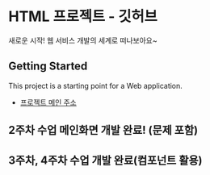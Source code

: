 # HTML 프로젝트 - 깃허브
새로운 시작! 웹 서비스 개발의 세계로 떠나보아요~
## Getting Started
This project is a starting point for a Web application.
- [프로젝트 메인 주소](https://github.com/inyoung272/WEB_main_20241031)
## 2주차 수업 메인화면 개발 완료! (문제 포함)
## 3주차, 4주차 수업 개발 완료(컴포넌트 활용)
